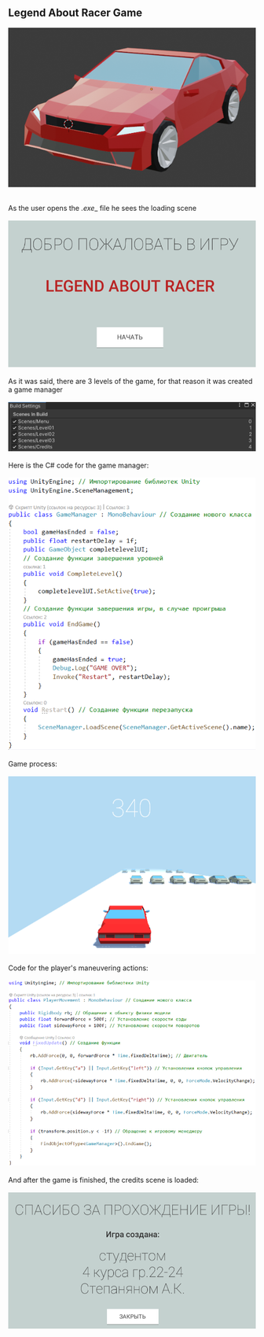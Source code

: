 ## Legend About Racer Game

![](../images/car_model.png)<br><br>

As the user opens the _.exe__ file he sees the loading scene<br><br>![](../images/loading_scene.png)<br><br>
As it was said, there are 3 levels of the game, for that reason it was created a game manager<br><br>![](../images/game_manager.png)<br><br>
Here is the C# code for the game manager:<br><br>![](../images/game_manager_code.png)<br><br>
Game process:<br><br>![](../images/game_process.png)<br><br>
Code for the player's maneuvering actions:<br><br>![](../images/player_movement_code.png)<br><br>
And after the game is finished, the credits scene is loaded:<br><br>![](../images/credits_scene.png)
